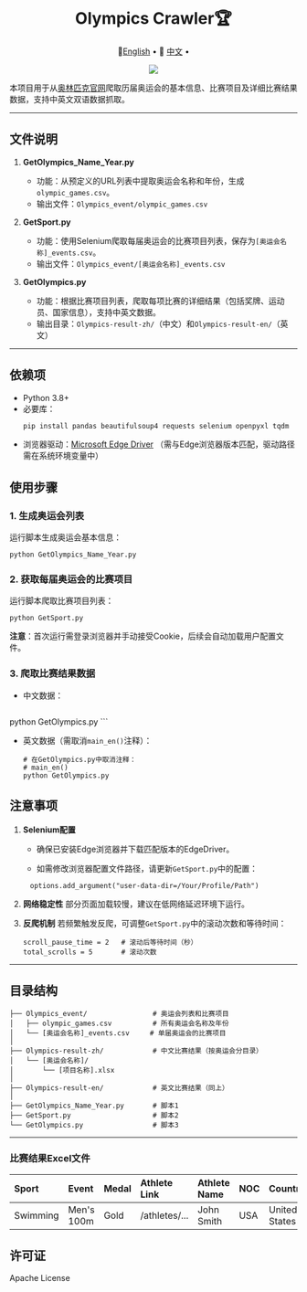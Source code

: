 <div align="center">
  <h1>Olympics Crawler🏆</h1>     
  <p align="center">
    🤗<a href="README.md">English</a> • 
    🤗 <a href="README-CN.md">中文</a> • 
  </p>
  <img src="https://upload.wikimedia.org/wikipedia/commons/5/5c/Olympic_rings_without_rims.svg"/></img>
</div>


本项目用于从[奥林匹克官网](https://olympics.com)爬取历届奥运会的基本信息、比赛项目及详细比赛结果数据，支持中英文双语数据抓取。


---

## 文件说明

1. **GetOlympics_Name_Year.py**  
   - 功能：从预定义的URL列表中提取奥运会名称和年份，生成`olympic_games.csv`。
   - 输出文件：`Olympics_event/olympic_games.csv`

2. **GetSport.py**  
   - 功能：使用Selenium爬取每届奥运会的比赛项目列表，保存为`[奥运会名称]_events.csv`。
   - 输出文件：`Olympics_event/[奥运会名称]_events.csv`

3. **GetOlympics.py**  
   - 功能：根据比赛项目列表，爬取每项比赛的详细结果（包括奖牌、运动员、国家信息），支持中英文数据。
   - 输出目录：`Olympics-result-zh/`（中文）和`Olympics-result-en/`（英文）

---

## 依赖项

- Python 3.8+
- 必要库：
  ```bash
  pip install pandas beautifulsoup4 requests selenium openpyxl tqdm

- 浏览器驱动：[Microsoft Edge Driver](https://developer.microsoft.com/en-us/microsoft-edge/tools/webdriver/)
  （需与Edge浏览器版本匹配，驱动路径需在系统环境变量中）

  

  
## 使用步骤

### 1. 生成奥运会列表

运行脚本生成奥运会基本信息：

```
python GetOlympics_Name_Year.py
```

### 2. 获取每届奥运会的比赛项目

  运行脚本爬取比赛项目列表：

  ```
  python GetSport.py
  ```

  **注意**：首次运行需登录浏览器并手动接受Cookie，后续会自动加载用户配置文件。

  ### 3. 爬取比赛结果数据

  - 中文数据：

    ```
python GetOlympics.py
    ```

  - 英文数据（需取消`main_en()`注释）：

    ```
    # 在GetOlympics.py中取消注释：
    # main_en()
    python GetOlympics.py
    ```
    
## 注意事项


1. **Selenium配置**

   - 确保已安装Edge浏览器并下载匹配版本的EdgeDriver。

   - 如需修改浏览器配置文件路径，请更新`GetSport.py`中的配置：

```
     options.add_argument("user-data-dir=/Your/Profile/Path")
```

2. **网络稳定性**
   部分页面加载较慢，建议在低网络延迟环境下运行。

3. **反爬机制**
   若频繁触发反爬，可调整`GetSport.py`中的滚动次数和等待时间：

   ```
   scroll_pause_time = 2   # 滚动后等待时间（秒）
   total_scrolls = 5       # 滚动次数
   ```

---

## 目录结构

```
├── Olympics_event/                # 奥运会列表和比赛项目
│   ├── olympic_games.csv          # 所有奥运会名称及年份
│   └── [奥运会名称]_events.csv     # 单届奥运会的比赛项目
│
├── Olympics-result-zh/            # 中文比赛结果（按奥运会分目录）
│   └── [奥运会名称]/
│       └── [项目名称].xlsx
│
├── Olympics-result-en/            # 英文比赛结果（同上）
│
├── GetOlympics_Name_Year.py       # 脚本1
├── GetSport.py                    # 脚本2
└── GetOlympics.py                 # 脚本3
```

------

### 比赛结果Excel文件

| Sport    | Event      | Medal | Athlete Link  | Athlete Name | NOC  | Country       |
| :------- | :--------- | :---- | :------------ | :----------- | :--- | :------------ |
| Swimming | Men's 100m | Gold  | /athletes/... | John Smith   | USA  | United States |

## 许可证

Apache License